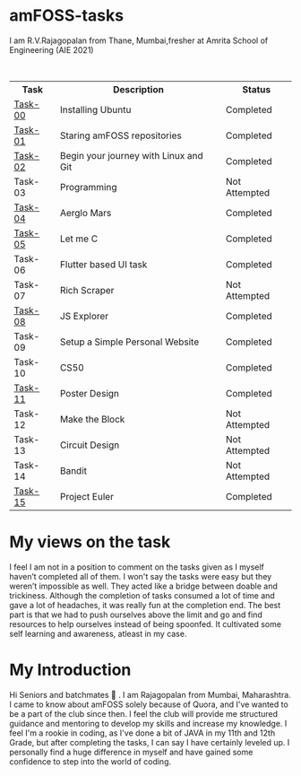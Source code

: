 # amFOSS-tasks
I am R.V.Rajagopalan from Thane, Mumbai,fresher at Amrita School of Engineering (AIE 2021)

<br>

<table>
<tr>
<th>Task</th>
<th>Description</th>
<th>Status</th>
</tr>

<tr>
<td><a href="https://github.com/rv602/amFOSS-tasks/tree/main/task-00">Task-00</a></td>
<td>Installing Ubuntu</td>
<td>Completed </td>
</tr>

<tr>
<td><a href="https://github.com/rv602/amFOSS-tasks/tree/main/task-01">Task-01</a></td>
<td>Staring amFOSS repositories</td>
<td>Completed</td>
</tr>

<tr>
<td><a href="https://github.com/rv602/amFOSS-tasks/tree/main/task-02">Task-02</a></td>
<td>Begin your journey with Linux and Git</td>
<td>Completed</td>
</tr>

<tr>
<td>Task-03</td>
<td>Programming</td>
<td>Not Attempted</td>
</tr>

<tr>
<td><a href="https://github.com/rv602/amFOSS-tasks/tree/main/task-04">Task-04</a></td>
<td>Aerglo Mars</td>
<td>Completed</td>
</tr>

<tr>
<td><a href="https://github.com/rv602/amFOSS-tasks/tree/main/task-05">Task-05</a></td>
<td>Let me C</td>
<td>Completed</td>
</tr>

<tr>
<td>Task-06</td>
<td>Flutter based UI task</td>
<td>Completed</td>
</tr>

<tr>
<td>Task-07</td>
<td>Rich Scraper</td>
<td>Not Attempted</td>
</tr>

<tr>
<td><a href="https://github.com/rv602/amFOSS-tasks/tree/main/task-08">Task-08</a></td>
<td>JS Explorer</td>
<td>Completed</td>
</tr>

<tr>
<td>Task-09</td>
<td>Setup a Simple Personal Website</td>
<td>Completed</td>
</tr>

<tr>
<td>Task-10</td>
<td>CS50</td>
<td>Completed</td>
</tr>

<tr>
<td><a href="https://github.com/rv602/amFOSS-tasks/tree/main/task-11">Task-11</a></td>
<td>Poster Design</td>
<td>Completed</td>
</tr>

<tr>
<td>Task-12</td>
<td>Make the Block</td>
<td>Not Attempted</td>
</tr>

<tr>
<td>Task-13</td>
<td>Circuit Design</td>
<td>Not Attempted</td>
</tr>

<tr>
<td>Task-14</td>
<td>Bandit</td>
<td>Not Attempted</td>
</tr>

<tr>
<td><a href="https://github.com/rv602/amFOSS-tasks/tree/main/task-15">Task-15</a></td>
<td>Project Euler</td>
<td>Completed</td>
</tr>

</table>

# My views on the task
I feel I am not in a position to comment on the tasks given as I myself haven’t completed all of them. I won't say the tasks were easy but they weren’t impossible as well. They acted like a bridge between doable and trickiness. Although the completion of tasks consumed a lot of time and gave a lot of headaches, it was really fun at the completion end. The best part is that we had to push ourselves above the limit and go and find resources to help ourselves instead of being spoonfed. It cultivated some self learning and awareness, atleast in my case.

# My Introduction
Hi Seniors and batchmates 👋 . I am Rajagopalan from Mumbai, Maharashtra. I came to know about amFOSS solely because of Quora, and I've wanted to be a part of the club since then. I feel the club will provide me structured guidance and mentoring to develop my skills and increase my knowledge. I feel I'm a rookie in coding, as I've done a bit of JAVA in my 11th and 12th Grade, but after completing the tasks, I can say I have certainly leveled up. I personally find a huge difference in myself and have gained some confidence to step into the world of coding.
